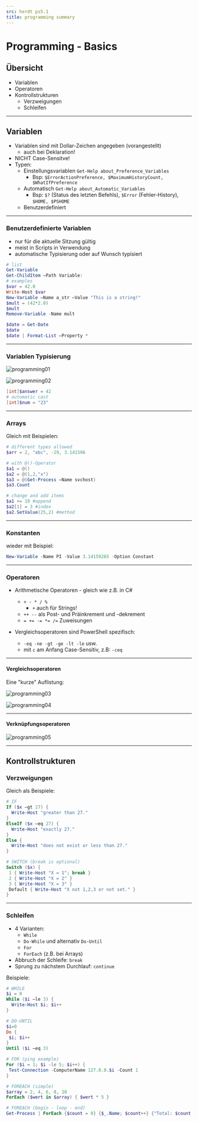 ```yaml
---
src: herdt ps5.1
title: programming summary
---
```


# Programming - Basics

## Übersicht

- Variablen
- Operatoren
- Kontrollstrukturen
  - Verzweigungen
  - Schleifen

---

## Variablen

- Variablen sind mit Dollar-Zeichen angegeben (vorangestellt)
  - auch bei Deklaration!
- NICHT Case-Sensitve!
- Typen:
  - Einstellungsvariablen `Get-Help about_Preference_Variables`
    - Bsp: `$ErrorActionPreference, $MaximumHistoryCount, $WhatIfPreference`
  - Automatisch `Get-Help about_Automatic_Variables`
    - Bsp: `$?` (Status des letzten Befehls), `$Error` (Fehler-History), `$HOME, $PSHOME`
  - Benutzerdefiniert

---

### Benutzerdefinierte Variablen

- nur für die aktuelle Sitzung gültig
- meist in Scripts in Verwendung
- automatische Typisierung oder auf Wunsch typisiert

```powershell
# list
Get-Variable
Get-ChildItem –Path Variable:
# examples
$var = 42.0
Write-Host $var
New-Variable –Name a_str –Value "This is a string!"
$mult = (42*2.0)
$mult
Remove-Variable -Name mult

$date = Get-Date
$date
$date | Format-List –Property *
```

---

### Variablen Typisierung

![programming01](./_img/programming01.png)

![programming02](./_img/programming02.png)

```powershell
[int]$answer = 42
# automatic cast
[int]$num = "23"
```

---

### Arrays

Gleich mit Beispielen:

```powershell
# different types allowed
$arr = 2, "abc", -29, 3.141596

# with @()-Operator
$a1 = @()
$a2 = @(1,2,"x")
$a3 = @(Get-Process –Name svchost)
$a3.Count

# change and add items
$a1 += 19 #append
$a2[1] = 3 #index
$a2.SetValue(25,2) #method
```

---

### Konstanten

wieder mit Beispiel:

```powershell
New-Variable -Name PI -Value 3.14159265 -Option Constant
```

---

### Operatoren

- Arithmetische Operatoren - gleich wie z.B. in C#
  - `+ - * / %`
    - `+` auch für Strings!
  - `++ --` als Post- und Präinkrement und -dekrement
  - `= += -= *= /=` Zuweisungen

- Vergleichsoperatoren sind PowerShell spezifisch:
  - `-eq -ne -gt -ge -lt -le` usw.
  - mit `c` am Anfang Case-Sensitiv, z.B: `-ceq`

---

#### Vergleichsoperatoren

Eine "kurze" Auflistung:

![programming03](./_img/programming03.png)

![programming04](./_img/programming04.png)

---

#### Verknüpfungsoperatoren

![programming05](./_img/programming05.png)

---

## Kontrollstrukturen

### Verzweigungen

Gleich als Beispiele:

```powershell
# IF
If ($x –gt 27) { 
  Write-Host "greater than 27." 
} 
ElseIf ($x –eq 27) { 
  Write-Host "exactly 27." 
} 
Else { 
  Write-Host "does not exist or less than 27." 
}

# SWITCH (break is optional)
Switch ($x) { 
 1 { Write-Host "X = 1"; break } 
 2 { Write-Host "X = 2" } 
 3 { Write-Host "X = 3" } 
 Default { Write-Host "X not 1,2,3 or not set." } 
} 
```

---

### Schleifen

- 4 Varianten:
  - `While`
  - `Do-While` und alternativ `Do-Until`
  - `For`
  - `ForEach` (z.B. bei Arrays)
- Abbruch der Schleife: `break` 
- Sprung zu nächstem Durchlauf: `continue`

Beispiele:

```powershell
# WHILE
$i = 0 
While ($i –le 3) { 
  Write-Host $i; $i++
}

# DO-UNTIL
$i=0
Do { 
 $i; $i++
} 
Until ($i –eq 3)

# FOR (ping example)
For ($i = 1; $i -le 5; $i++) { 
 Test-Connection -ComputerName 127.0.0.$i -Count 1 
} 

# FOREACH (simple)
$array = 2, 4, 6, 8, 10 
ForEach ($wert in $array) { $wert * 5 }

# FOREACH (begin - loop - end)
Get-Process | ForEach {$count = 0} {$_.Name; $count++} {"Total: $count processes."}
```
